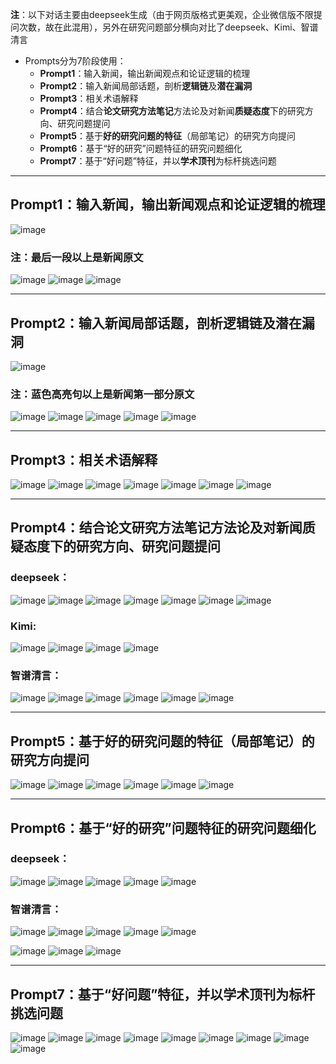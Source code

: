 **注**：以下对话主要由deepseek生成（由于网页版格式更美观，企业微信版不限提问次数，故在此混用），另外在研究问题部分横向对比了deepseek、Kimi、智谱清言
- Prompts分为7阶段使用：
  - **Prompt1**：输入新闻，输出新闻观点和论证逻辑的梳理
  - **Prompt2**：输入新闻局部话题，剖析**逻辑链**及**潜在漏洞**
  - **Prompt3**：相关术语解释
  - **Prompt4**：结合**论文研究方法笔记**方法论及对新闻**质疑态度**下的研究方向、研究问题提问
  - **Prompt5**：基于**好的研究问题的特征**（局部笔记）的研究方向提问
  - **Prompt6**：基于“好的研究”问题特征的研究问题细化
  - **Prompt7**：基于“好问题”特征，并以**学术顶刊**为标杆挑选问题

---

## **Prompt1**：输入新闻，输出新闻观点和论证逻辑的梳理
![image](https://github.com/user-attachments/assets/180798da-c91b-4d3d-8109-2644222727e2)
### **注**：最后一段以上是新闻原文
![image](https://github.com/user-attachments/assets/cda279ad-5971-4949-841c-6cdd6d862893)
![image](https://github.com/user-attachments/assets/cfcda7c4-35ca-41a2-b224-d7fcb6568da0)
![image](https://github.com/user-attachments/assets/6775288c-dc7c-47f6-806c-1ee8a246ee8e)

---

## **Prompt2**：输入新闻局部话题，剖析**逻辑链**及**潜在漏洞**
![image](https://github.com/user-attachments/assets/3e52a78e-b338-4368-93a3-541426280378)
### **注**：蓝色高亮句以上是新闻第一部分原文
![image](https://github.com/user-attachments/assets/bf80d24f-e417-49e4-a45e-3287c0fb91bc)
![image](https://github.com/user-attachments/assets/1330bd61-2483-4b3f-9e85-795c252ac34e)
![image](https://github.com/user-attachments/assets/d46a9fcf-3ca0-405b-9761-5900a71e980b)
![image](https://github.com/user-attachments/assets/69d74ebc-5fb3-4264-959f-083e01c40980)
![image](https://github.com/user-attachments/assets/4fccc2b5-8619-452a-b35c-2a49b0e9274c)

---

## **Prompt3**：相关术语解释
![image](https://github.com/user-attachments/assets/1cf76079-8f2d-4c62-a00a-866843707f6b)
![image](https://github.com/user-attachments/assets/03d6ba6a-f20f-4ffa-b90e-c2d15aff27b5)
![image](https://github.com/user-attachments/assets/6ad0c1c8-f929-4b78-82b5-2163e87adf2a)
![image](https://github.com/user-attachments/assets/3426a27a-d4b7-40cb-8691-01a48f23313e)
![image](https://github.com/user-attachments/assets/d00d5da0-bf0d-442a-85d8-c161908f4af3)
![image](https://github.com/user-attachments/assets/f0c010f0-de73-4d11-8ad5-22fb72b8db23)
![image](https://github.com/user-attachments/assets/963c68cc-e3cb-40bc-85ea-15947caa567e)

---

## **Prompt4**：结合**论文研究方法笔记**方法论及对新闻**质疑态度**下的研究方向、研究问题提问
### **deepseek**：
![image](https://github.com/user-attachments/assets/15bcec26-288e-4012-953f-5f4d90282c8e)
![image](https://github.com/user-attachments/assets/62826cbf-1087-4060-b8e5-9a8b2632e11c)
![image](https://github.com/user-attachments/assets/f5ba2a6a-60ab-428f-90b4-31b8c4b3c510)
![image](https://github.com/user-attachments/assets/5eef47ab-608a-4790-987f-e40c3b3d8e17)
![image](https://github.com/user-attachments/assets/c4daaeb2-7432-467d-bded-b769a5da4f4b)
![image](https://github.com/user-attachments/assets/fbf75eb5-589a-44bf-9da0-ade616bec1ec)
![image](https://github.com/user-attachments/assets/6233e31f-a370-4d9b-9ca0-5c90bf8b9fa6)
### Kimi:
![image](https://github.com/user-attachments/assets/9b0bcd85-4dd4-4f4f-a9b6-96a7b3a238d1)
![image](https://github.com/user-attachments/assets/7ece0271-2f4d-4ab3-9b10-081e0b8fef14)
![image](https://github.com/user-attachments/assets/2d57d091-737f-45fc-9bd6-bb22dc14f44c)
![image](https://github.com/user-attachments/assets/3eb07256-de84-4a39-ac0a-cc86a7c3af23)
### 智谱清言：
![image](https://github.com/user-attachments/assets/b9062103-e424-4661-bdb7-28a08032e9c8)
![image](https://github.com/user-attachments/assets/e9b25ee5-4517-48e3-a0b1-48c05ff2ba50)
![image](https://github.com/user-attachments/assets/73744efc-ce23-460e-8784-9b75d818c39e)
![image](https://github.com/user-attachments/assets/35e0d877-2344-4658-a80c-d5995c66a505)
![image](https://github.com/user-attachments/assets/4304792f-f90c-40f0-8e07-1b11902e6c56)
![image](https://github.com/user-attachments/assets/e5762cf3-5c6f-4848-8014-1a4aee916859)


---

## **Prompt5**：基于**好的研究问题的特征**（局部笔记）的研究方向提问
![image](https://github.com/user-attachments/assets/25020685-34ec-4348-81b5-cbc0c04bf22d)
![image](https://github.com/user-attachments/assets/4b590661-3b2a-4685-8b38-a4f984aa3939)
![image](https://github.com/user-attachments/assets/7f686968-b9d6-4e73-9530-d4c93452600f)
![image](https://github.com/user-attachments/assets/7be6f60b-eae6-4710-8b0c-e2d40c91116a)
![image](https://github.com/user-attachments/assets/12d5ec16-ac5c-4f19-a7eb-cec0006b45fd)
![image](https://github.com/user-attachments/assets/50109570-2db4-42f6-aabc-529cd9601ce2)

---

## **Prompt6**：基于“好的研究”问题特征的研究问题细化
### **deepseek**：
![image](https://github.com/user-attachments/assets/cdfcc74f-b877-4495-a716-f0809c2457f7)
![image](https://github.com/user-attachments/assets/c23449b0-eb19-4955-8c8c-d3816044ba56)
![image](https://github.com/user-attachments/assets/308b24fe-98f4-477e-ad99-d7b91d8977e8)
![image](https://github.com/user-attachments/assets/c7f3af86-f7b8-489e-a65f-08c228417f6d)
![image](https://github.com/user-attachments/assets/bbfe7124-4cd2-48e3-8879-b99dd618c37e)
### 智谱清言：
![image](https://github.com/user-attachments/assets/dc11c0b7-25ed-47dd-ad7a-5c139ceb5e00)
![image](https://github.com/user-attachments/assets/a12e9fbf-7ebe-4490-bd68-dcb36e08122c)
![image](https://github.com/user-attachments/assets/671844e3-8627-47b4-b760-179414c3a41e)
![image](https://github.com/user-attachments/assets/c486c4d2-4f04-4ef1-83f1-ffc38e6c74bf)
![image](https://github.com/user-attachments/assets/c4643d02-601c-4aa9-a21e-e3e6ed2f6206)

![image](https://github.com/user-attachments/assets/7b1b8f06-6fe9-415c-8195-9f05d2f8fbb9)
![image](https://github.com/user-attachments/assets/5e10e44c-e92e-476f-bde8-dbce991ca17f)
![image](https://github.com/user-attachments/assets/d878e764-f4bf-46c4-b653-75e2f5538f42)


---

## **Prompt7**：基于“好问题”特征，并以**学术顶刊**为标杆挑选问题
![image](https://github.com/user-attachments/assets/9eae5437-dc6d-456c-aeab-5f937cd84e55)
![image](https://github.com/user-attachments/assets/93412ceb-eedb-4979-8183-dae8558bcb9e)
![image](https://github.com/user-attachments/assets/ead70a1b-ad63-4bc7-8e3d-52c736260a9a)
![image](https://github.com/user-attachments/assets/62dfabe5-129c-4e79-ba63-e5c6e6402d87)
![image](https://github.com/user-attachments/assets/96e4c755-5952-4e21-a11c-9bb10cb300eb)
![image](https://github.com/user-attachments/assets/1091e42f-2527-4d7e-8119-e67ccf435881)
![image](https://github.com/user-attachments/assets/7ad7a3cc-6517-4d6c-a65d-fffd756ebf18)
![image](https://github.com/user-attachments/assets/3bb19cf3-bd23-4a9d-98e1-960d232098e2)
![image](https://github.com/user-attachments/assets/7277df77-ee1b-410f-877b-5c8524b7c8f0)
